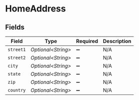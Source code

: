 # HomeAddress


## Fields

| Field               | Type                | Required            | Description         |
| ------------------- | ------------------- | ------------------- | ------------------- |
| `street1`           | *Optional\<String>* | :heavy_minus_sign:  | N/A                 |
| `street2`           | *Optional\<String>* | :heavy_minus_sign:  | N/A                 |
| `city`              | *Optional\<String>* | :heavy_minus_sign:  | N/A                 |
| `state`             | *Optional\<String>* | :heavy_minus_sign:  | N/A                 |
| `zip`               | *Optional\<String>* | :heavy_minus_sign:  | N/A                 |
| `country`           | *Optional\<String>* | :heavy_minus_sign:  | N/A                 |